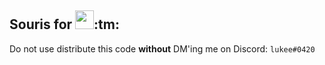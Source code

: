 <h2><strong>Souris for <img src="https://discordapp.com/assets/07714cff6af26f83c1f74b89bc7dd48b.svg" height="30">:tm:</strong></h2>

Do not use distribute this code <strong>without</strong> DM'ing me on Discord: <code>lukee#0420</code>
